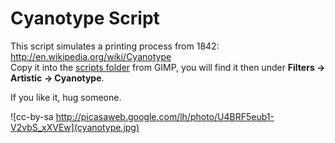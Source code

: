 # Cyanotype Script

This script simulates a printing process from 1842:  
http://en.wikipedia.org/wiki/Cyanotype  
Copy it into the [scripts folder](https://docs.gimp.org/2.10/en/install-script-fu.html) from GIMP, you will find it then under **Filters → Artistic → Cyanotype**.

If you like it, hug someone.

![cc-by-sa http://picasaweb.google.com/lh/photo/U4BRF5eub1-V2vbS_xXVEw](cyanotype.jpg)
